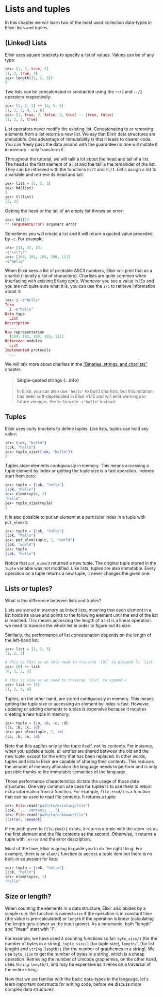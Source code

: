 # Lists and tuples

In this chapter we will learn two of the most used collection data-types in Elixir: lists and tuples.

## (Linked) Lists

Elixir uses square brackets to specify a list of values. Values can be of any type:

```elixir
iex> [1, 2, true, 3]
[1, 2, true, 3]
iex> length([1, 2, 3])
3
```

Two lists can be concatenated or subtracted using the `++/2` and `--/2` operators respectively:

```elixir
iex> [1, 2, 3] ++ [4, 5, 6]
[1, 2, 3, 4, 5, 6]
iex> [1, true, 2, false, 3, true] -- [true, false]
[1, 2, 3, true]
```

List operators never modify the existing list. Concatenating to or removing elements from a list returns a new list. We say that Elixir data structures are *immutable*. One advantage of immutability is that it leads to clearer code. You can freely pass the data around with the guarantee no one will mutate it in memory - only transform it.

Throughout the tutorial, we will talk a lot about the head and tail of a list. The head is the first element of a list and the tail is the remainder of the list. They can be retrieved with the functions `hd/1` and `tl/1`. Let's assign a list to a variable and retrieve its head and tail:

```elixir
iex> list = [1, 2, 3]
iex> hd(list)
1
iex> tl(list)
[2, 3]
```

Getting the head or the tail of an empty list throws an error:

```elixir
iex> hd([])
** (ArgumentError) argument error
```

Sometimes you will create a list and it will return a quoted value preceded by `~c`. For example:

```elixir
iex> [11, 12, 13]
~c"\v\f\r"
iex> [104, 101, 108, 108, 111]
~c"hello"
```

When Elixir sees a list of printable ASCII numbers, Elixir will print that as a charlist (literally a list of characters). Charlists are quite common when interfacing with existing Erlang code. Whenever you see a value in IEx and you are not quite sure what it is, you can use the `i/1` to retrieve information about it:

```elixir
iex> i ~c"hello"
Term
  i ~c"hello"
Data type
  List
Description
  ...
Raw representation
  [104, 101, 108, 108, 111]
Reference modules
  List
Implemented protocols
  ...
```

We will talk more about charlists in the ["Binaries, strings, and charlists"](binaries-strings-and-char-lists.md) chapter.

> #### Single-quoted strings {: .info}
>
> In Elixir, you can also use `'hello'` to build charlists, but this notation has been soft-deprecated in Elixir v1.15 and will emit warnings in future versions. Prefer to write `~c"hello"` instead.

## Tuples

Elixir uses curly brackets to define tuples. Like lists, tuples can hold any value:

```elixir
iex> {:ok, "hello"}
{:ok, "hello"}
iex> tuple_size({:ok, "hello"})
2
```

Tuples store elements contiguously in memory. This means accessing a tuple element by index or getting the tuple size is a fast operation. Indexes start from zero:

```elixir
iex> tuple = {:ok, "hello"}
{:ok, "hello"}
iex> elem(tuple, 1)
"hello"
iex> tuple_size(tuple)
2
```

It is also possible to put an element at a particular index in a tuple with `put_elem/3`:

```elixir
iex> tuple = {:ok, "hello"}
{:ok, "hello"}
iex> put_elem(tuple, 1, "world")
{:ok, "world"}
iex> tuple
{:ok, "hello"}
```

Notice that `put_elem/3` returned a new tuple. The original tuple stored in the `tuple` variable was not modified. Like lists, tuples are also immutable. Every operation on a tuple returns a new tuple, it never changes the given one.

## Lists or tuples?

What is the difference between lists and tuples?

Lists are stored in memory as linked lists, meaning that each element in a list holds its value and points to the following element until the end of the list is reached. This means accessing the length of a list is a linear operation: we need to traverse the whole list in order to figure out its size.

Similarly, the performance of list concatenation depends on the length of the left-hand list:

```elixir
iex> list = [1, 2, 3]
[1, 2, 3]

# This is fast as we only need to traverse `[0]` to prepend to `list`
iex> [0] ++ list
[0, 1, 2, 3]

# This is slow as we need to traverse `list` to append 4
iex> list ++ [4]
[1, 2, 3, 4]
```

Tuples, on the other hand, are stored contiguously in memory. This means getting the tuple size or accessing an element by index is fast. However, updating or adding elements to tuples is expensive because it requires creating a new tuple in memory:

```elixir
iex> tuple = {:a, :b, :c, :d}
{:a, :b, :c, :d}
iex> put_elem(tuple, 2, :e)
{:a, :b, :e, :d}
```

Note that this applies only to the tuple itself, not its contents. For instance, when you update a tuple, all entries are shared between the old and the new tuple, except for the entry that has been replaced. In other words, tuples and lists in Elixir are capable of sharing their contents. This reduces the amount of memory allocation the language needs to perform and is only possible thanks to the immutable semantics of the language.

Those performance characteristics dictate the usage of those data structures. One very common use case for tuples is to use them to return extra information from a function. For example, `File.read/1` is a function that can be used to read file contents. It returns a tuple:

```elixir
iex> File.read("path/to/existing/file")
{:ok, "... contents ..."}
iex> File.read("path/to/unknown/file")
{:error, :enoent}
```

If the path given to `File.read/1` exists, it returns a tuple with the atom `:ok` as the first element and the file contents as the second. Otherwise, it returns a tuple with `:error` and the error description.

Most of the time, Elixir is going to guide you to do the right thing. For example, there is an `elem/2` function to access a tuple item but there is no built-in equivalent for lists:

```elixir
iex> tuple = {:ok, "hello"}
{:ok, "hello"}
iex> elem(tuple, 1)
"hello"
```

## Size or length?

When counting the elements in a data structure, Elixir also abides by a simple rule: the function is named `size` if the operation is in constant time (the value is pre-calculated) or `length` if the operation is linear (calculating the length gets slower as the input grows). As a mnemonic, both "length" and "linear" start with "l".

For example, we have used 4 counting functions so far: `byte_size/1` (for the number of bytes in a string), `tuple_size/1` (for tuple size), `length/1` (for list length) and `String.length/1` (for the number of graphemes in a string). We use `byte_size` to get the number of bytes in a string, which is a cheap operation. Retrieving the number of Unicode graphemes, on the other hand, uses `String.length/1`, and may be expensive as it relies on a traversal of the entire string.

Now that we are familiar with the basic data-types in the language, let's learn important constructs for writing code, before we discuss more complex data structures.
